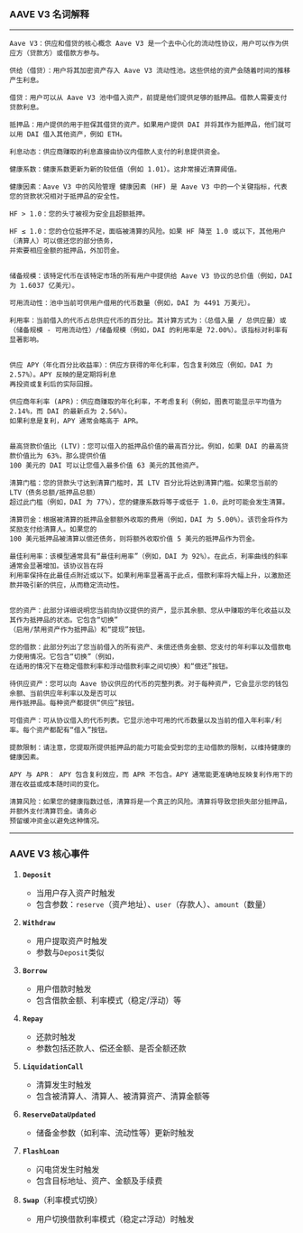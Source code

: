 ### **AAVE V3 名词解释** 
---
    Aave V3：供应和借贷的核心概念 Aave V3 是一个去中心化的流动性协议，用户可以作为供应方（贷款方）或借款方参与。
    
    供给（借贷）：用户将其加密资产存入 Aave V3 流动性池。这些供给的资产会随着时间的推移产生利息。
    
    借贷：用户可以从 Aave V3 池中借入资产，前提是他们提供足够的抵押品。借款人需要支付贷款利息。
    
    抵押品：用户提供的用于担保其借贷的资产。如果用户提供 DAI 并将其作为抵押品，他们就可以用 DAI 借入其他资产，例如 ETH。
    
    利息动态：供应商赚取的利息直接由协议内借款人支付的利息提供资金。
    
    健康系数：健康系数更新为新的较低值（例如 1.01）。这非常接近清算阈值。
    
    健康因素：Aave V3 中的风险管理 健康因素 (HF) 是 Aave V3 中的一个关键指标，代表您的贷款状况相对于抵押品的安全性。
    
    HF > 1.0：您的头寸被视为安全且超额抵押。
    
    HF ≤ 1.0：您的仓位抵押不足，面临被清算的风险。如果 HF 降至 1.0 或以下，其他用户（清算人）可以偿还您的部分债务，
	并索要相应金额的抵押品，外加罚金。
    
    
    储备规模：该特定代币在该特定市场的所有用户中提供给 Aave V3 协议的总价值（例如，DAI 为 1.6037 亿美元）。
    
    可用流动性：池中当前可供用户借用的代币数量（例如，DAI 为 4491 万美元）。
    
    利用率：当前借入的代币占总供应代币的百分比。其计算方式为：（总借入量 / 总供应量）或
	（储备规模 - 可用流动性）/储备规模（例如，DAI 的利用率是 72.00%）。该指标对利率有显著影响。
    
    
    供应 APY（年化百分比收益率）：供应方获得的年化利率，包含复利效应（例如，DAI 为 2.57%）。APY 反映的是定期将利息
	再投资或复利后的实际回报。
    
    供应商年利率 (APR)：供应商赚取的年化利率，不考虑复利（例如，图表可能显示平均值为 2.14%，而 DAI 的最新点为 2.56%）。
	如果利息是复利，APY 通常会略高于 APR。
    
    
    最高贷款价值比 (LTV)：您可以借入的抵押品价值的最高百分比。例如，如果 DAI 的最高贷款价值比为 63%，那么提供价值 
	100 美元的 DAI 可以让您借入最多价值 63 美元的其他资产。
    
    清算门槛：您的贷款头寸达到清算门槛时，其 LTV 百分比将达到清算门槛。如果您当前的 LTV（债务总额/抵押品总额）
	超过此门槛（例如，DAI 为 77%），您的健康系数将等于或低于 1.0，此时可能会发生清算。
    
    清算罚金：根据被清算的抵押品金额额外收取的费用（例如，DAI 为 5.00%）。该罚金将作为奖励支付给清算人。如果您的 
	100 美元抵押品被清算以偿还债务，则将额外收取价值 5 美元的抵押品作为罚金。
    
    最佳利用率：该模型通常具有“最佳利用率”（例如，DAI 为 92%）。在此点，利率曲线的斜率通常会显著增加。该协议旨在将
	利用率保持在此最佳点附近或以下。如果利用率显著高于此点，借款利率将大幅上升，以激励还款并吸引新的供应，从而稳定流动性。
    
    
    您的资产：此部分详细说明您当前向协议提供的资产，显示其余额、您从中赚取的年化收益以及其作为抵押品的状态。它包含“切换”
	（启用/禁用资产作为抵押品）和“提现”按钮。
    
    您的借款：此部分列出了您当前借入的所有资产、未偿还债务金额、您支付的年利率以及借款电力使用情况。它包含“切换”（例如，
	在适用的情况下在稳定借款利率和浮动借款利率之间切换）和“偿还”按钮。
    
    待供应资产：您可以向 Aave 协议供应的代币的完整列表。对于每种资产，它会显示您的钱包余额、当前供应年利率以及是否可以
	用作抵押品。每种资产都提供“供应”按钮。
    
    可借资产：可从协议借入的代币列表。它显示池中可用的代币数量以及当前的借入年利率/利率。每个资产都配有“借入”按钮。
    
    提款限制：请注意，您提取所提供抵押品的能力可能会受到您的主动借款的限制，以维持健康的健康因素。
    
    APY 与 APR： APY 包含复利效应，而 APR 不包含。APY 通常能更准确地反映复利作用下的潜在收益或成本随时间的变化。
    
    清算风险：如果您的健康指数过低，清算将是一个真正的风险。清算将导致您损失部分抵押品，并额外支付清算罚金。请务必
	预留缓冲资金以避免这种情况。
	
	
	
---

### **AAVE V3 核心事件**  
1. **`Deposit`**  
   - 当用户存入资产时触发  
   - 包含参数：`reserve`（资产地址）、`user`（存款人）、`amount`（数量）  

2. **`Withdraw`**  
   - 用户提取资产时触发  
   - 参数与`Deposit`类似  

3. **`Borrow`**  
   - 用户借款时触发  
   - 包含借款金额、利率模式（稳定/浮动）等  

4. **`Repay`**  
   - 还款时触发  
   - 参数包括还款人、偿还金额、是否全额还款  

5. **`LiquidationCall`**  
   - 清算发生时触发  
   - 包含被清算人、清算人、被清算资产、清算金额等  

6. **`ReserveDataUpdated`**  
   - 储备金参数（如利率、流动性等）更新时触发  

7. **`FlashLoan`**  
   - 闪电贷发生时触发  
   - 包含目标地址、资产、金额及手续费  

8. **`Swap`**（利率模式切换）  
   - 用户切换借款利率模式（稳定⇄浮动）时触发  
